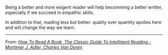 Being a better and more exigent reader will help becomming a better writter, especially if we succeed in empathic skills. 

In addition to that, reading less but better: quality over quantity apolies here and will change the way we learn. 

---
*From: [How To Read A Book, The Classic Guide To Intelligent Reading - Mortimer J. Adler, Charles Van Doren](How%20To%20Read%20A%20Book,%20The%20Classic%20Guide%20To%20Intelligent%20Reading%20-%20Mortimer%20J.%20Adler,%20Charles%20Van%20Doren.md)*